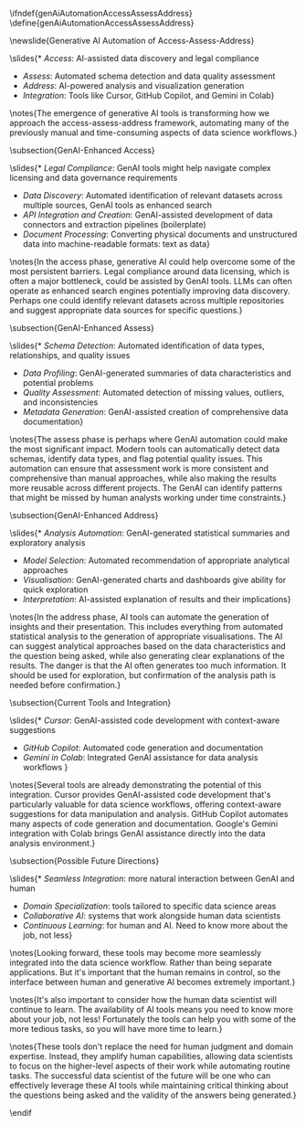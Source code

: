\ifndef{genAiAutomationAccessAssessAddress}
\define{genAiAutomationAccessAssessAddress}

\newslide{Generative AI Automation of Access-Assess-Address}

\slides{* *Access*: AI-assisted data discovery and legal compliance
* *Assess*: Automated schema detection and data quality assessment  
* *Address*: AI-powered analysis and visualization generation
* *Integration*: Tools like Cursor, GitHub Copilot, and Gemini in Colab}

\notes{The emergence of generative AI tools is transforming how we approach the access-assess-address framework, automating many of the previously manual and time-consuming aspects of data science workflows.}

\subsection{GenAI-Enhanced Access}

\slides{* *Legal Compliance*: GenAI tools might help navigate complex licensing and data governance requirements
* *Data Discovery*: Automated identification of relevant datasets across multiple sources, GenAI tools as enhanced search
* *API Integration and Creation*: GenAI-assisted development of data connectors and extraction pipelines (boilerplate)
* *Document Processing*: Converting physical documents and unstructured data into machine-readable formats: text as data}

\notes{In the access phase, generative AI could help overcome some of the most persistent barriers. Legal compliance around data licensing, which is often a major bottleneck, could be assisted by GenAI tools. LLMs can often operate as enhanced search engines potentially improving data discovery. Perhaps one could identify relevant datasets across multiple repositories and suggest appropriate data sources for specific questions.}

\subsection{GenAI-Enhanced Assess}

\slides{* *Schema Detection*: Automated identification of data types, relationships, and quality issues
* *Data Profiling*: GenAI-generated summaries of data characteristics and potential problems
* *Quality Assessment*: Automated detection of missing values, outliers, and inconsistencies
* *Metadata Generation*: GenAI-assisted creation of comprehensive data documentation}

\notes{The assess phase is perhaps where GenAI automation could make the most significant impact. Modern tools can automatically detect data schemas, identify data types, and flag potential quality issues. This automation can ensure that assessment work is more consistent and comprehensive than manual approaches, while also making the results more reusable across different projects. The GenAI can identify patterns that might be missed by human analysts working under time constraints.}

\subsection{GenAI-Enhanced Address}

\slides{* *Analysis Automation*: GenAI-generated statistical summaries and exploratory analysis
* *Model Selection*: Automated recommendation of appropriate analytical approaches
* *Visualisation*: GenAI-generated charts and dashboards give ability for quick exploration
* *Interpretation*: AI-assisted explanation of results and their implications}

\notes{In the address phase, AI tools can automate the generation of insights and their presentation. This includes everything from automated statistical analysis to the generation of appropriate visualisations. The AI can suggest analytical approaches based on the data characteristics and the question being asked, while also generating clear explanations of the results. The danger is that the AI often generates too much information. It should be used for exploration, but confirmation of the analysis path is needed before confirmation.}

\subsection{Current Tools and Integration}

\slides{* *Cursor*: GenAI-assisted code development with context-aware suggestions
* *GitHub Copilot*: Automated code generation and documentation
* *Gemini in Colab*: Integrated GenAI assistance for data analysis workflows
}

\notes{Several tools are already demonstrating the potential of this integration. Cursor provides GenAI-assisted code development that's particularly valuable for data science workflows, offering context-aware suggestions for data manipulation and analysis. GitHub Copilot automates many aspects of code generation and documentation. Google's Gemini integration with Colab brings GenAI assistance directly into the data analysis environment.}

\subsection{Possible Future Directions}

\slides{* *Seamless Integration*: more natural interaction between GenAI and human 
* *Domain Specialization*: tools tailored to specific data science areas
* *Collaborative AI*: systems that work alongside human data scientists
* *Continuous Learning*: for human and AI. Need to know more about the job, not less}

\notes{Looking forward, these tools may become more seamlessly integrated into the data science workflow. Rather than being separate applications. But it's important that the human remains in control, so the interface between human and generative AI becomes extremely important.}

\notes{It's also important to consider how the human data scientist will continue to learn. The availability of AI tools means you need to know more about your job, not less! Fortunately the tools can help you with some of the more tedious tasks, so you will have more time to learn.}

\notes{These tools don't replace the need for human judgment and domain expertise. Instead, they amplify human capabilities, allowing data scientists to focus on the higher-level aspects of their work while automating routine tasks. The successful data scientist of the future will be one who can effectively leverage these AI tools while maintaining critical thinking about the questions being asked and the validity of the answers being generated.}

\endif

